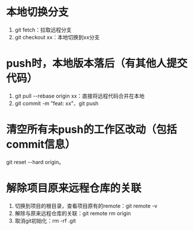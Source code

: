 # 本地切换分支
1. git fetch：拉取远程分支
2. git checkout xx：本地切换到xx分支
# push时，本地版本落后（有其他人提交代码）
1. git pull --rebase origin xx：直接将远程代码合并在本地
2. git commit -m "feat: xx"、git push
# 清空所有未push的工作区改动（包括commit信息）
git reset --hard origin。
# 解除项目原来远程仓库的关联
1. 切换到项目的根目录，查看项目原有的remote：git remote -v
2. 解除与原来远程仓库的关联：git remote rm origin
3. 取消git初始化：rm -rf .git